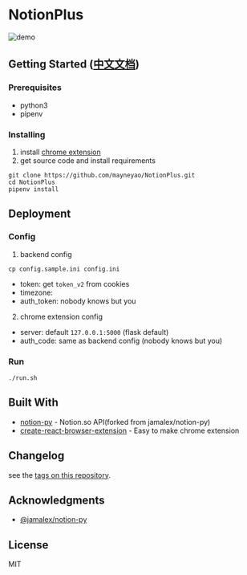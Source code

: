 # NotionPlus

![demo](https://www.notion.so/image/https%3A%2F%2Fs3-us-west-2.amazonaws.com%2Fsecure.notion-static.com%2F0fe2c6e3-d91d-4d76-af29-9e2458d01b8a%2Fnotion_plus_demo.gif)

## Getting Started ([中文文档](https://www.notion.so/gine/a8acca1517e34bdaa60d3fc1d51de425))

### Prerequisites

+ python3
+ pipenv


### Installing

1. install [chrome extension](https://chrome.google.com/webstore/detail/notionplus/mlmicgheiiebfodpmpgcekbhkeipeald)
2. get source code and install requirements
```
git clone https://github.com/mayneyao/NotionPlus.git
cd NotionPlus
pipenv install
```

## Deployment

### Config 

1. backend config 
```
cp config.sample.ini config.ini
```

+ token: get `token_v2` from  cookies 
+ timezone: 
+ auth_token: nobody knows but you

2. chrome extension config

+ server: default `127.0.0.1:5000` (flask default)
+ auth_code: same as backend config (nobody knows but you)


### Run

```
./run.sh 
```

## Built With

* [notion-py](https://github.com/mayneyao/notion-py) - Notion.so API(forked from jamalex/notion-py)
* [create-react-browser-extension](https://github.com/gxvv/create-react-browser-extension) - Easy to make chrome extension


## Changelog

see the [tags on this repository](https://github.com/mayneyao/NotionPlus/tags). 

## Acknowledgments

* [@jamalex/notion-py](https://github.com/jamalex/notion-py)

## License
MIT
